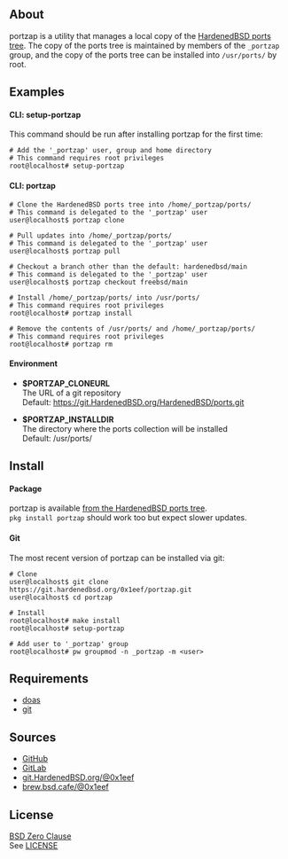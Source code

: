## About

portzap is a utility that manages a local copy of the
[HardenedBSD ports tree](https://git.HardenedBSD.org/HardenedBSD/ports).
The copy of the ports tree is maintained by members of
the `_portzap` group, and the copy of the ports tree
can be installed into `/usr/ports/` by root.

## Examples

#### CLI: setup-portzap

This command should be run after installing portzap for
the first time:

    # Add the '_portzap' user, group and home directory
    # This command requires root privileges
    root@localhost# setup-portzap

#### CLI: portzap

    # Clone the HardenedBSD ports tree into /home/_portzap/ports/
    # This command is delegated to the '_portzap' user
    user@localhost$ portzap clone

    # Pull updates into /home/_portzap/ports/
    # This command is delegated to the '_portzap' user
    user@localhost$ portzap pull

    # Checkout a branch other than the default: hardenedbsd/main
    # This command is delegated to the '_portzap' user
    user@localhost$ portzap checkout freebsd/main

    # Install /home/_portzap/ports/ into /usr/ports/
    # This command requires root privileges
    root@localhost# portzap install

    # Remove the contents of /usr/ports/ and /home/_portzap/ports/
    # This command requires root privileges
    root@localhost# portzap rm

#### Environment

* __$PORTZAP\_CLONEURL__ <br>
  The URL of a git repository <br>
  Default: https://git.HardenedBSD.org/HardenedBSD/ports.git

* __$PORTZAP\_INSTALLDIR__ <br>
  The directory where the ports collection will be installed <br>
  Default: /usr/ports/

## Install

#### Package

portzap is available
[from the HardenedBSD ports tree](https://git.HardenedBSD.org/HardenedBSD/ports/-/tree/HardenedBSD/main/hardenedbsd/portzap). <br>
`pkg install portzap` should work too but expect slower updates.

#### Git

The most recent version of portzap can be installed via git:

    # Clone
    user@localhost$ git clone https://git.hardenedbsd.org/0x1eef/portzap.git
    user@localhost$ cd portzap

    # Install
    root@localhost# make install
    root@localhost# setup-portzap

    # Add user to '_portzap' group
    root@localhost# pw groupmod -n _portzap -m <user>

## Requirements

* [doas](https://man.openbsd.org/doas)
* [git](https://www.man7.org/linux/man-pages/man1/git.1.html)

## Sources

* [GitHub](https://github.com/0x1eef/portzap)
* [GitLab](https://gitlab.com/0x1eef/portzap)
* [git.HardenedBSD.org/@0x1eef](https://git.HardenedBSD.org/0x1eef/portzap)
* [brew.bsd.cafe/@0x1eef](https://brew.bsd.cafe/0x1eef/portzap)

## License

[BSD Zero Clause](https://choosealicense.com/licenses/0bsd/) <br>
See [LICENSE](./LICENSE)
